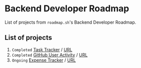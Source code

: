 # Backend Developer Roadmap
List of projects from `roadmap.sh`'s Backend Developer Roadmap.

## List of projects
1. `Completed` [Task Tracker](https://github.com/RomRakharb/TaskTracker) / [URL](https://roadmap.sh/projects/task-tracker)
2. `Completed` [GitHub User Activity](https://github.com/RomRakharb/GitHubUserActivity) / [URL](https://roadmap.sh/projects/github-user-activity)
3. ` Ongoing `   [Expense Tracker](https://github.com/RomRakharb/ExpenseTracker) / [URL](https://roadmap.sh/projects/expense-tracker)
